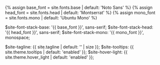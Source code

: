 {% assign base_font = site.fonts.base | default: 'Noto Sans' %}
{% assign head_font = site.fonts.head | default: 'Montserrat' %}
{% assign mono_font = site.fonts.mono | default: 'Ubuntu Mono' %}

$site-font-stack-base: '{{ base_font }}', sans-serif;
$site-font-stack-head: '{{ head_font }}', sans-serif;
$site-font-stack-mono: '{{ mono_font }}', monospace;

$site-tagline: {{ site.tagline | default: '' | size }};
$site-tooltips: {{ site.theme.tooltips | default: 'enabled' }};
$site-hover-light: {{ site.theme.hover_light | default: 'enabled' }};